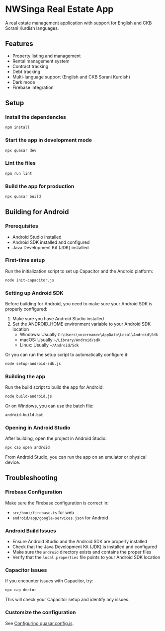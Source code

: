 # NWSinga Real Estate App

A real estate management application with support for English and CKB Sorani Kurdish languages.

## Features

- Property listing and management
- Rental management system
- Contract tracking
- Debt tracking
- Multi-language support (English and CKB Sorani Kurdish)
- Dark mode
- Firebase integration

## Setup

### Install the dependencies
```bash
npm install
```

### Start the app in development mode
```bash
npx quasar dev
```

### Lint the files
```bash
npm run lint
```

### Build the app for production
```bash
npx quasar build
```

## Building for Android

### Prerequisites

- Android Studio installed
- Android SDK installed and configured
- Java Development Kit (JDK) installed

### First-time setup

Run the initialization script to set up Capacitor and the Android platform:

```bash
node init-capacitor.js
```

### Setting up Android SDK

Before building for Android, you need to make sure your Android SDK is properly configured:

1. Make sure you have Android Studio installed
2. Set the ANDROID_HOME environment variable to your Android SDK location
   - Windows: Usually `C:\Users\<username>\AppData\Local\Android\Sdk`
   - macOS: Usually `~/Library/Android/sdk`
   - Linux: Usually `~/Android/Sdk`

Or you can run the setup script to automatically configure it:

```bash
node setup-android-sdk.js
```

### Building the app

Run the build script to build the app for Android:

```bash
node build-android.js
```

Or on Windows, you can use the batch file:

```bash
android-build.bat
```

### Opening in Android Studio

After building, open the project in Android Studio:

```bash
npx cap open android
```

From Android Studio, you can run the app on an emulator or physical device.

## Troubleshooting

### Firebase Configuration

Make sure the Firebase configuration is correct in:
- `src/boot/firebase.ts` for web
- `android/app/google-services.json` for Android

### Android Build Issues

- Ensure Android Studio and the Android SDK are properly installed
- Check that the Java Development Kit (JDK) is installed and configured
- Make sure the `android` directory exists and contains the proper files
- Verify that the `local.properties` file points to your Android SDK location

### Capacitor Issues

If you encounter issues with Capacitor, try:

```bash
npx cap doctor
```

This will check your Capacitor setup and identify any issues.

### Customize the configuration
See [Configuring quasar.config.js](https://v2.quasar.dev/quasar-cli-vite/quasar-config-js).
